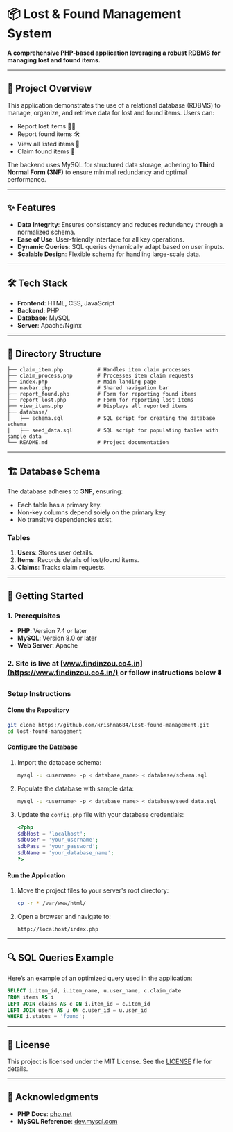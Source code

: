 # 📦 Lost & Found Management System

**A comprehensive PHP-based application leveraging a robust RDBMS for managing lost and found items.**

---

## 📖 Project Overview

This application demonstrates the use of a relational database (RDBMS) to manage, organize, and retrieve data for lost and found items. Users can:

- Report lost items 🕵️‍♂️
- Report found items 🛠️
- View all listed items 📜
- Claim found items 🎯

The backend uses MySQL for structured data storage, adhering to **Third Normal Form (3NF)** to ensure minimal redundancy and optimal performance.

---

## ✨ Features

- **Data Integrity**: Ensures consistency and reduces redundancy through a normalized schema.
- **Ease of Use**: User-friendly interface for all key operations.
- **Dynamic Queries**: SQL queries dynamically adapt based on user inputs.
- **Scalable Design**: Flexible schema for handling large-scale data.

---

## 🛠️ Tech Stack

- **Frontend**: HTML, CSS, JavaScript
- **Backend**: PHP
- **Database**: MySQL
- **Server**: Apache/Nginx

---

## 📂 Directory Structure

```plaintext
├── claim_item.php           # Handles item claim processes
├── claim_process.php        # Processes item claim requests
├── index.php                # Main landing page
├── navbar.php               # Shared navigation bar
├── report_found.php         # Form for reporting found items
├── report_lost.php          # Form for reporting lost items
├── view_items.php           # Displays all reported items
├── database/
│   ├── schema.sql           # SQL script for creating the database schema
│   ├── seed_data.sql        # SQL script for populating tables with sample data
└── README.md                # Project documentation
```

---

## 🏗️ Database Schema

The database adheres to **3NF**, ensuring:

- Each table has a primary key.
- Non-key columns depend solely on the primary key.
- No transitive dependencies exist.

### **Tables**

1. **Users**: Stores user details.
2. **Items**: Records details of lost/found items.
3. **Claims**: Tracks claim requests.

---

## 🚀 Getting Started

### 1. Prerequisites

- **PHP**: Version 7.4 or later
- **MySQL**: Version 8.0 or later
- **Web Server**: Apache

### 2. Site is live at [www.findinzou.co4.in](https://www.findinzou.co4.in/) or follow instructions below ⬇️

### Setup Instructions

#### Clone the Repository

```bash
git clone https://github.com/krishna684/lost-found-management.git
cd lost-found-management
```

#### Configure the Database

1. Import the database schema:
   ```bash
   mysql -u <username> -p < database_name> < database/schema.sql
   ```

2. Populate the database with sample data:
   ```bash
   mysql -u <username> -p < database_name> < database/seed_data.sql
   ```

3. Update the `config.php` file with your database credentials:
   ```php
   <?php
   $dbHost = 'localhost';
   $dbUser = 'your_username';
   $dbPass = 'your_password';
   $dbName = 'your_database_name';
   ?>
   ```

#### Run the Application

1. Move the project files to your server's root directory:
   ```bash
   cp -r * /var/www/html/
   ```
2. Open a browser and navigate to:
   ```
   http://localhost/index.php
   ```

---

## 🔍 SQL Queries Example

Here’s an example of an optimized query used in the application:

```sql
SELECT i.item_id, i.item_name, u.user_name, c.claim_date
FROM items AS i
LEFT JOIN claims AS c ON i.item_id = c.item_id
LEFT JOIN users AS u ON c.user_id = u.user_id
WHERE i.status = 'found';
```

---

## 📜 License

This project is licensed under the MIT License. See the [LICENSE](LICENSE) file for details.

---

## 🌟 Acknowledgments

- **PHP Docs**: [php.net](https://www.php.net/)
- **MySQL Reference**: [dev.mysql.com](https://dev.mysql.com/doc/)
